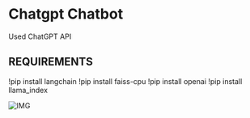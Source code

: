 # Chatgpt Chatbot
Used ChatGPT API 

REQUIREMENTS
---
!pip install langchain
!pip install faiss-cpu
!pip install openai
!pip install llama_index


![IMG]()

